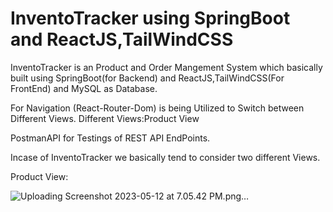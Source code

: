 # InventoTracker using SpringBoot and ReactJS,TailWindCSS
InventoTracker is an Product and Order Mangement System which basically built using SpringBoot(for Backend) and ReactJS,TailWindCSS(For FrontEnd) and MySQL as Database.

For Navigation (React-Router-Dom) is being Utilized to Switch between Different Views.
Different Views:Product View

PostmanAPI for Testings of REST API EndPoints.

Incase of InventoTracker we basically tend to consider two different Views.

Product View:


![Uploading Screenshot 2023-05-12 at 7.05.42 PM.png…]()

